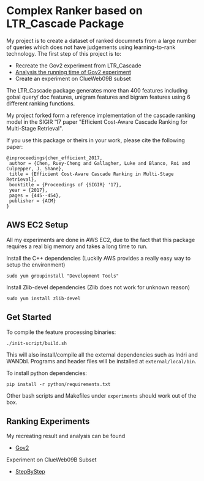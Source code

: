 # Complex Ranker based on LTR_Cascade Package #

My project is to create a dataset of ranked documnets from a large number of queries which does not have judgements using learning-to-rank technology.
The first step of this project is to:
- Recreate the Gov2 experiment from LTR_Cascade
- [Analysis the running time of Gov2 experiment](https://github.com/JerryMXB/LTR_Cascade/blob/master/experiments/Gov2/data/mksvm/README.md)
- Create an experiment on ClueWeb09B subset

The LTR_Cascade package generates more than 400 features including gobal query/ doc features, unigram features and bigram features using 6 different ranking functions.

My project forked form a reference implementation of the cascade ranking
model in the SIGIR '17 paper "Efficient Cost-Aware Cascade Ranking for
Multi-Stage Retrieval".

If you use this package or theirs in your work, please cite the following paper:
```
@inproceedings{chen_efficient_2017,
 author = {Chen, Ruey-Cheng and Gallagher, Luke and Blanco, Roi and Culpepper, J. Shane},
 title = {Efficient Cost-Aware Cascade Ranking in Multi-Stage Retrieval},
 booktitle = {Proceedings of {SIGIR} '17},
 year = {2017},
 pages = {445--454},
 publisher = {ACM}
} 
```

## AWS EC2 Setup ##
All my experiments are done in AWS EC2, due to the fact that this package requires a real big memory and takes a long time to run.

Install the C++ dependencies (Luckily AWS provides a really easy way to setup the environment)
```
sudo yum groupinstall "Development Tools"
```

Install Zlib-devel dependencies (Zlib does not work for unknown reason)
```
sudo yum install zlib-devel
```

## Get Started ##

To compile the feature processing binaries:

    ./init-script/build.sh

This will also install/compile all the external dependencies such as Indri and
WANDbl.  Programs and header files will be installed at `external/local/bin`.

To install python dependencies:

    pip install -r python/requirements.txt

Other bash scripts and Makefiles under `experiments` should work out of the box.


## Ranking Experiments ##
My recreating result and analysis can be found
* [Gov2](experiments/Gov2/)

Experiment on ClueWeb09B Subset
* [StepByStep](experiments/StepByStep)
